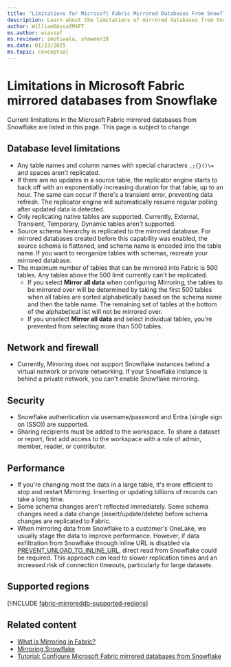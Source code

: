 ```yaml
---
title: "Limitations for Microsoft Fabric Mirrored Databases From Snowflake"
description: Learn about the limitations of mirrored databases from Snowflake in Microsoft Fabric.
author: WilliamDAssafMSFT
ms.author: wiassaf
ms.reviewer: imotiwala, shaween18
ms.date: 01/23/2025
ms.topic: conceptual
---
```


# Limitations in Microsoft Fabric mirrored databases from Snowflake

Current limitations in the Microsoft Fabric mirrored databases from Snowflake are listed in this page. This page is subject to change.

## Database level limitations

- Any table names and column names with special characters `,;{}()\=` and spaces aren't replicated.
- If there are no updates in a source table, the replicator engine starts to back off with an exponentially increasing duration for that table, up to an hour. The same can occur if there's a transient error, preventing data refresh. The replicator engine will automatically resume regular polling after updated data is detected.
- Only replicating native tables are supported. Currently, External, Transient, Temporary, Dynamic tables aren't supported.
- Source schema hierarchy is replicated to the mirrored database. For mirrored databases created before this capability was enabled, the source schema is flattened, and schema name is encoded into the table name. If you want to reorganize tables with schemas, recreate your mirrored database.
- The maximum number of tables that can be mirrored into Fabric is 500 tables. Any tables above the 500 limit currently can't be replicated.
  - If you select **Mirror all data** when configuring Mirroring, the tables to be mirrored over will be determined by taking the first 500 tables when all tables are sorted alphabetically based on the schema name and then the table name. The remaining set of tables at the bottom of the alphabetical list will not be mirrored over.
  - If you unselect **Mirror all data** and select individual tables, you're prevented from selecting more than 500 tables.
 
## Network and firewall

- Currently, Mirroring does not support Snowflake instances behind a virtual network or private networking. If your Snowflake instance is behind a private network, you can't enable Snowflake mirroring.

## Security

- Snowflake authentication via username/password and Entra (single sign on (SSO)) are supported.
- Sharing recipients must be added to the workspace. To share a dataset or report, first add access to the workspace with a role of admin, member, reader, or contributor.

## Performance

- If you're changing most the data in a large table, it's more efficient to stop and restart Mirroring. Inserting or updating billions of records can take a long time.
- Some schema changes aren't reflected immediately. Some schema changes need a data change (insert/update/delete) before schema changes are replicated to Fabric.
- When mirroring data from Snowflake to a customer's OneLake, we usually stage the data to improve performance. However, if data exfiltration from Snowflake through inline URL is disabled via [PREVENT_UNLOAD_TO_INLINE_URL](https://docs.snowflake.com/sql-reference/parameters#prevent-unload-to-inline-url), direct read from Snowflake could be required. This approach can lead to slower replication times and an increased risk of connection timeouts, particularly for large datasets.

## Supported regions

[!INCLUDE [fabric-mirroreddb-supported-regions](../includes/fabric-mirroreddb-supported-regions.md)]

## Related content

- [What is Mirroring in Fabric?](overview.md)
- [Mirroring Snowflake](snowflake.md)
- [Tutorial: Configure Microsoft Fabric mirrored databases from Snowflake](snowflake-tutorial.md)
